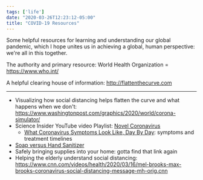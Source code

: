 ```yaml
---
tags: ['life']
date: "2020-03-26T12:23:12-05:00"
title: "COVID-19 Resources"
---
```

Some helpful resources for learning and understanding our global pandemic, which I hope unites us in achieving a global, human perspective: we're all in this together.
<!--more-->

The authority and primary resource:
World Health Organization = https://www.who.int/

A helpful clearing house of information:
http://flattenthecurve.com

---

- Visualizing how social distancing helps flatten the curve and what happens when we don't: https://www.washingtonpost.com/graphics/2020/world/corona-simulator/
- Science Insider YouTube video Playlist: [Novel Coronavirus](https://www.youtube.com/playlist?list=PLmur3Z0Afau439UplUounX1S23_iJtFAA)
  - [What Coronavirus Symptoms Look Like, Day By Day](https://www.youtube.com/watch?v=OOJqHPfG7pA&list=PLmur3Z0Afau439UplUounX1S23_iJtFAA): symptoms and treatment timelines
- [Soap versus Hand Sanitizer](https://imgur.com/gallery/528iquH)
- Safely bringing supplies into your home: gotta find that link again
- Helping the elderly understand social distancing: https://www.cnn.com/videos/health/2020/03/16/mel-brooks-max-brooks-coronavirus-social-distancing-message-mh-orig.cnn
